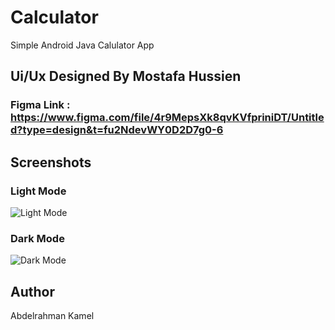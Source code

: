 # Calculator
Simple Android Java Calulator App

## Ui/Ux Designed By Mostafa Hussien 
### Figma Link : https://www.figma.com/file/4r9MepsXk8qvKVfpriniDT/Untitled?type=design&t=fu2NdevWY0D2D7g0-6


## Screenshots
### Light Mode
![Light Mode](https://github.com/Abdelrahman-Kamel8886/Calculator/assets/126878089/c328deb0-c9ed-4230-901e-677c3ef4fe2c)
### Dark Mode
![Dark Mode](https://github.com/Abdelrahman-Kamel8886/Calculator/assets/126878089/d1d048a9-b065-4aa6-a625-9b17d5c1baa2)

## Author
Abdelrahman Kamel
